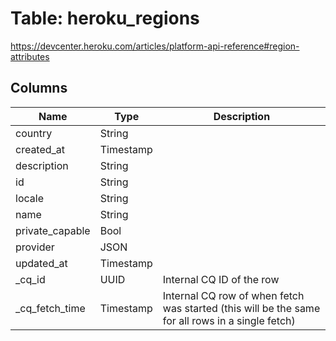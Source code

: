 
# Table: heroku_regions
https://devcenter.heroku.com/articles/platform-api-reference#region-attributes
## Columns
| Name        | Type           | Description  |
| ------------- | ------------- | -----  |
|country|String||
|created_at|Timestamp||
|description|String||
|id|String||
|locale|String||
|name|String||
|private_capable|Bool||
|provider|JSON||
|updated_at|Timestamp||
|_cq_id|UUID|Internal CQ ID of the row|
|_cq_fetch_time|Timestamp|Internal CQ row of when fetch was started (this will be the same for all rows in a single fetch)|
